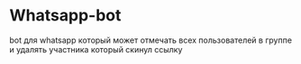 # Whatsapp-bot
bot для whatsapp который может отмечать всех пользователей в группе и удалять участника который скинул ссылку 
